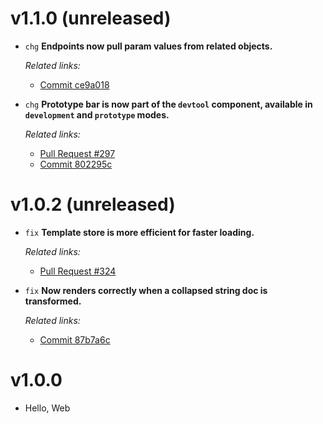 # v1.1.0 (unreleased)

  * `chg` **Endpoints now pull param values from related objects.**

    *Related links:*
    - [Commit ce9a018][ce9a018]

  * `chg` **Prototype bar is now part of the `devtool` component, available in `development` and `prototype` modes.**

    *Related links:*
    - [Pull Request #297][pr-297]
    - [Commit 802295c][802295c]

[pr-297]: https://github.com/pakyow/pakyow/pull/297/commits
[ce9a018]: https://github.com/pakyow/pakyow/commit/ce9a0186b70f99aadb173fc37e1d9541ce9834da
[802295c]: https://github.com/pakyow/pakyow/commit/802295c0396383b96fadafd121192d41bb63457e

# v1.0.2 (unreleased)

  * `fix` **Template store is more efficient for faster loading.**

    *Related links:*
    - [Pull Request #324][pr-324]

  * `fix` **Now renders correctly when a collapsed string doc is transformed.**

    *Related links:*
    - [Commit 87b7a6c][87b7a6c]

[pr-324]: https://github.com/pakyow/pakyow/pull/324/commits
[87b7a6c]: https://github.com/pakyow/pakyow/commit/87b7a6c06a9524703dc1667b6a010930b682f6d7

# v1.0.0

  * Hello, Web
